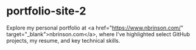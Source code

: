# portfolio-site-2
Explore my personal portfolio at &lt;a href="https://www.nbrinson.com/" target="_blank">nbrinson.com&lt;/a>, where I've highlighted select GitHub projects, my resume, and key technical skills.
